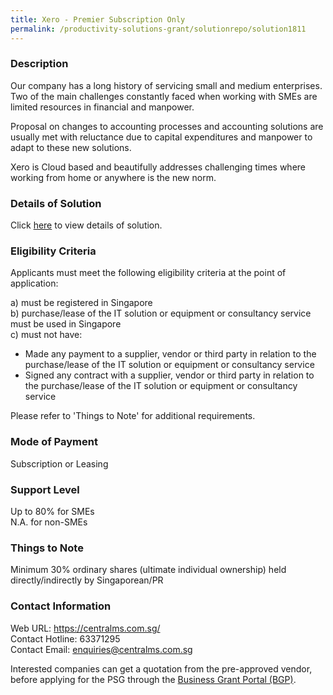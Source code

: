 ```yaml
---
title: Xero - Premier Subscription Only
permalink: /productivity-solutions-grant/solutionrepo/solution1811
---
```


### Description

Our company has a long history of servicing small and medium enterprises. Two of the main challenges constantly faced when working with SMEs are limited resources in financial and manpower.  

Proposal on changes to accounting processes and accounting solutions are usually met with reluctance due to capital expenditures and manpower to adapt to these new solutions.  

Xero  is Cloud based and beautifully addresses challenging times where working from home or anywhere is the new norm.

### Details of Solution

Click <a href='https://www.gobusiness.gov.sg/images/psg/Desensitised_Central_Management_20200563_Annex_3_Part_5.pdf' target='_blank'>here</a> to view details of solution.

### Eligibility Criteria

Applicants must meet the following eligibility criteria at the point of application:

a) must be registered in Singapore <br>
b) purchase/lease of the IT solution or equipment or consultancy service must be used in Singapore <br>
c) must not have:
- Made any payment to a supplier, vendor or third party in relation to the purchase/lease of the IT solution or equipment or consultancy service
- Signed any contract with a supplier, vendor or third party in relation to the purchase/lease of the IT solution or equipment or consultancy service

Please refer to 'Things to Note' for additional requirements.

### Mode of Payment
Subscription or Leasing

### Support Level
Up to 80% for SMEs <br>
N.A. for non-SMEs

### Things to Note
Minimum 30% ordinary shares (ultimate individual ownership) held directly/indirectly by Singaporean/PR

### Contact Information
Web URL: https://centralms.com.sg/ <br>Contact Hotline: 63371295 <br>Contact Email: enquiries@centralms.com.sg <br>

Interested companies can get a quotation from the pre-approved vendor, before applying for the PSG through the <a target='_blank' href='https://www.businessgrants.gov.sg/'>Business Grant Portal (BGP)</a>.
